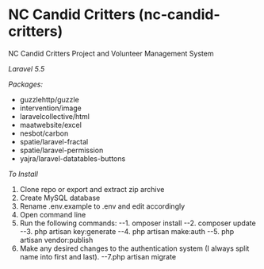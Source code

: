 # NC Candid Critters (nc-candid-critters)
NC Candid Critters Project and Volunteer Management System

*Laravel 5.5*

*Packages:*
* guzzlehttp/guzzle
* intervention/image
* laravelcollective/html
* maatwebsite/excel
* nesbot/carbon
* spatie/laravel-fractal
* spatie/laravel-permission
* yajra/laravel-datatables-buttons

*To Install*
1. Clone repo or export and extract zip archive
2. Create MySQL database
3. Rename .env.example to .env and edit accordingly
4. Open command line
5. Run the following commands:
--1. omposer install
--2. composer update
--3. php artisan key:generate
--4. php artisan make:auth
--5. php artisan vendor:publish
6. Make any desired changes to the authentication system (I always split name into first and last).
--7.php artisan migrate

